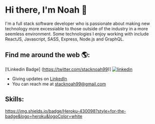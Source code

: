 # Hi there, I'm Noah 👋

I'm a full stack software developer who is passionate about making new technology more excessiable to those outside of the industry in a more seemless environment. Some technologies I enjoy working with include ReactJS, Javascript, SASS, Express, Node.js and GraphQL.   

## Find me around the web 🌎: 
[!Linkedin Badge] (https://twitter.com/stacknoah99)]
[![linkedin](app-generated-url)](https://twitter.com/stacknoah99)
- Giving updates on <a href="https://www.linkedin.com/in/noah-hoffman-9975a7121/"> LinkedIn </a>
- You can reach me at stacknoah99@gmail.com

## Skills:

https://img.shields.io/badge/Heroku-430098?style=for-the-badge&logo=heroku&logoColor=white 
